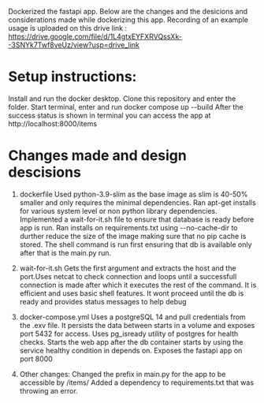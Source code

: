 Dockerized the fastapi app. Below are the changes and the desicions and considerations made while dockerizing this app.
Recording of an example usage is uploaded on this drive link : https://drive.google.com/file/d/1L4gtxEYFXRVQssXk--3SNYk7Twf8veUz/view?usp=drive_link

# Setup instructions:
Install and run the docker desktop.
Clone this repository and enter the folder.
Start terminal, enter and run docker compose up --build 
After the success status is shown in terminal you can access the app at http://localhost:8000/items

# Changes made and design descisions
1. dockerfile
Used python-3.9-slim as the base image as slim is 40-50% smaller and only requires the minimal dependencies.
Ran apt-get installs for various system level or non python library dependencies.
Implemented a wait-for-it.sh file to ensure that database is ready before app is run.
Ran installs on requirements.txt using --no-cache-dir to durther reduce the size of the image making sure that no pip cache is stored.
The shell command is run first ensuring that db is available only after that is the main.py run.

2. wait-for-it.sh
Gets the first argument and extracts the host and the port.Uses netcat to check connection and loops until a successfull connection is made after which it executes the rest of the command.
It is efficient and uses basic shell features. It wont proceed until the db is ready and provides status messages to help debug

3. docker-compose.yml
Uses a postgreSQL 14 and pull credentials from the .exv file. It persists the data between starts in a volume and exposes port 5432 for access. 
Uses pg_isready utility of postgres for health checks. 
Starts the web app after the db container starts by using the service healthy condition in depends on. Exposes the fastapi app on port 8000

4. Other changes:
Changed the prefix in main.py for the app to be accessible by /items/
Added a dependency to requirements.txt that was throwing an error.

